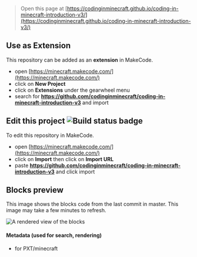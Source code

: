 
> Open this page at [https://codinginminecraft.github.io/coding-in-minecraft-introduction-v3/](https://codinginminecraft.github.io/coding-in-minecraft-introduction-v3/)

## Use as Extension

This repository can be added as an **extension** in MakeCode.

* open [https://minecraft.makecode.com/](https://minecraft.makecode.com/)
* click on **New Project**
* click on **Extensions** under the gearwheel menu
* search for **https://github.com/codinginminecraft/coding-in-minecraft-introduction-v3** and import

## Edit this project ![Build status badge](https://github.com/codinginminecraft/coding-in-minecraft-introduction-v3/workflows/MakeCode/badge.svg)

To edit this repository in MakeCode.

* open [https://minecraft.makecode.com/](https://minecraft.makecode.com/)
* click on **Import** then click on **Import URL**
* paste **https://github.com/codinginminecraft/coding-in-minecraft-introduction-v3** and click import

## Blocks preview

This image shows the blocks code from the last commit in master.
This image may take a few minutes to refresh.

![A rendered view of the blocks](https://github.com/codinginminecraft/coding-in-minecraft-introduction-v3/raw/master/.github/makecode/blocks.png)

#### Metadata (used for search, rendering)

* for PXT/minecraft
<script src="https://makecode.com/gh-pages-embed.js"></script><script>makeCodeRender("{{ site.makecode.home_url }}", "{{ site.github.owner_name }}/{{ site.github.repository_name }}");</script>
